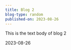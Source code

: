 ```yaml
---
title: Blog 2
blog-type: random
published-on: 2023-08-26
---
```


This is the text body of blog 2

2023-08-26
